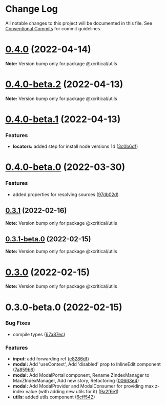 # Change Log

All notable changes to this project will be documented in this file.
See [Conventional Commits](https://conventionalcommits.org) for commit guidelines.

# [0.4.0](https://github.com/xcritical-software/xc-front-kit/compare/@xcritical/utils@0.4.0-beta.2...@xcritical/utils@0.4.0) (2022-04-14)

**Note:** Version bump only for package @xcritical/utils





# [0.4.0-beta.2](https://github.com/xcritical-software/xc-front-kit/compare/@xcritical/utils@0.4.0-beta.1...@xcritical/utils@0.4.0-beta.2) (2022-04-13)

**Note:** Version bump only for package @xcritical/utils





# [0.4.0-beta.1](https://github.com/xcritical-software/xc-front-kit/compare/@xcritical/utils@0.4.0-beta.0...@xcritical/utils@0.4.0-beta.1) (2022-04-13)


### Features

* **locators:** added step for install node versions 14 ([3c0b6df](https://github.com/xcritical-software/xc-front-kit/commit/3c0b6df406dada1c963bab01c07c268f9ee986a3))





# [0.4.0-beta.0](https://github.com/xcritical-software/xc-front-kit/compare/@xcritical/utils@0.3.1...@xcritical/utils@0.4.0-beta.0) (2022-03-30)


### Features

* added properties for resolving sources ([97db02d](https://github.com/xcritical-software/xc-front-kit/commit/97db02d3db87f45c151befbdb3d6e43f44d66997))





## [0.3.1](https://github.com/xcritical-software/xc-front-kit/compare/@xcritical/utils@0.3.1-beta.0...@xcritical/utils@0.3.1) (2022-02-16)

**Note:** Version bump only for package @xcritical/utils





## [0.3.1-beta.0](https://github.com/xcritical-software/xc-front-kit/compare/@xcritical/utils@0.3.0...@xcritical/utils@0.3.1-beta.0) (2022-02-15)

**Note:** Version bump only for package @xcritical/utils





# [0.3.0](https://github.com/xcritical-software/xc-front-kit/compare/@xcritical/utils@0.3.0-beta.0...@xcritical/utils@0.3.0) (2022-02-15)

**Note:** Version bump only for package @xcritical/utils





# 0.3.0-beta.0 (2022-02-15)


### Bug Fixes

* compile types ([67a87ec](https://github.com/xcritical-software/xc-front-kit/commit/67a87ecdec159e9f613a0836ee4189c508ef7f7e))


### Features

* **input:** add forwarding ref ([e8286df](https://github.com/xcritical-software/xc-front-kit/commit/e8286dfdcb20e6891b325708252b83716cdf2020))
* **modal:** Add 'useContext', Add 'disabled' prop to InlineEdit component ([7a859b6](https://github.com/xcritical-software/xc-front-kit/commit/7a859b6ab23a524a6046a25a39d1f8d45d97babe))
* **modal:** Add ModalPortal component, Rename ZIndexManager to MaxZIndexManager, Add new story, Refactoring ([00663e4](https://github.com/xcritical-software/xc-front-kit/commit/00663e4c67962ae9a75e462a18805f418d775665))
* **modal:** Add ModalProvider and ModalConsumer for providing max z-index value (with adding new utils for it) ([9a2f6e1](https://github.com/xcritical-software/xc-front-kit/commit/9a2f6e18bd6045ab43b2850a8f3f9e1d51f1549a))
* **utils:** added utils component ([6cff542](https://github.com/xcritical-software/xc-front-kit/commit/6cff54255b9042df9a4f224e14893d32326a525a))
